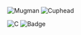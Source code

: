 ![Mugman](https://media.tenor.com/-Z5kqn28P0cAAAAC/cuphead-looking.gif)
![Cuphead](https://i.pinimg.com/originals/3d/db/52/3ddb52731ff95382a6d7d406535d2ee0.gif)

![C](https://img.shields.io/badge/c-05122A.svg?style=flat&logo=c)
![Badge](https://bit.ly/icom-badge)
